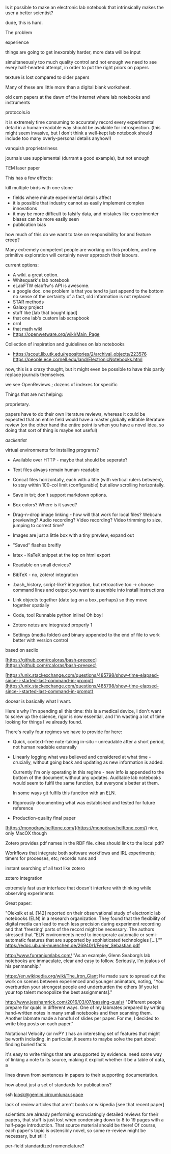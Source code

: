 

Is it possible to make an electronic lab notebook that intrinsically makes the user a better scientist? 

dude, this is hard.


The problem

experience


things are going to get inexorably harder, more data will be input 

simultaneously too much quality control and not  enough 
we need to see every half-hearted attempt, in order to put the right priors on papers


texture is lost compared to older papers


Many of these are little more than a digital blank worksheet. 



old cern papers at the dawn of the internet where lab notebooks and instruments  

protocols.io

it is extremely time consuming to accurately record every experimental detail in 
a human-readable way 
should be available for introspection. 
(this might seem invasive, but I don't think a well-kept lab notebook should include too many overly-personal
details anyhow!)

vanquish proprietariness

journals use supplemental (durrant a good example), but not enough

TEM laser paper

This has a few effects:

kill multiple birds with one stone

- fields where minute experimental details affect 
- it is possible that industry cannot as easily implement complex innovations
- it may be more difficult to falsify data, and mistakes like experimenter biases can be more easily seen
- publication bias 


how much of this do we want to take on responsibility for and feature creep?

Many extremely competent people are working on this problem, and my primitive exploration will certainly never approach their labours.

current options:

- A wiki. a great option.
- Whitequark's lab notebook
- eLabFTW
     elabftw's API is awesome.
- a google doc.
     one problem is that you tend to just append to the bottom 
     no sense of the certainty of a fact,
    old information is not replaced
- STAR methods
- Galaxy project
- stuff like [lab that bought ipad]
- that one lab's custom lab scrapbook
- ornl
- that math wiki
- https://openwetware.org/wiki/Main_Page


Collection of inspiration and guidelines on lab notebooks

- https://scout.lib.utk.edu/repositories/2/archival_objects/223576
https://people.ece.cornell.edu/land/ElectronicNotebooks.html


now, this is a crazy thought, but
it might even be possible to have this partly replace journals themselves. 

we see OpenReviews ; dozens of indexes for specific 



Things that are not helping:

proprietary.

papers have to do their own literature reviews, whereas it could be expected that an entire field
would have a master globally editable literature review 
(on the other hand the entire point is when you have a novel idea, so 
doing that sort of thing is maybe not useful)



*asciientist*

virtual environments for installing programs?


- Available over HTTP - maybe that should be seperate?

- Text files always remain human-readable

- Concat files horizontally, each with a title (with vertical rulers between), to stay within 100-col limit (configurable) but allow scrolling horizontally.

- Save in txt; don't support markdown options.

- Box colors? Where is it saved?

- Drag-n-drop image linking - how will that work for local files? Webcam previewing? Audio recording? Video recording? Video trimming to size, jumping to correct time?

- Images are just a little box with a tiny preview, expand out

- "Saved" flashes breifly

- latex - KaTeX snippet at the top on html export

- Readable on small devices?

- BibTeX - no, zotero! integration

- .bash_history, script-like? integration, but retroactive too -> choose command lines and output you want to assemble into install instructions

- Link objects together (date tag on a box, perhaps) so they move together spatially

- Code, too! Runnable python inline! Oh boy!

- Zotero notes are integrated properly
1
- Settings (media folder) and binary appended to the end of file to work better with version control

based on asciio

[https://github.com/rcaloras/bash-preexec](https://github.com/rcaloras/bash-preexec)

[https://unix.stackexchange.com/questions/485798/show-time-elapsed-since-i-started-last-command-in-prompt](https://unix.stackexchange.com/questions/485798/show-time-elapsed-since-i-started-last-command-in-prompt)

docear is basically what I want.

Here's why I'm spending all this time: this is a medical device, I don't want to screw up the science, rigor is now essential, and I'm wasting a lot of time looking for things I've already found.

There's really four regimes we have to provide for here:

- Quick, context-free note-taking in-situ - unreadable after a short period, not human readable extenrally

- Linearly logging what was believed and considered at what time - crucially, without going back and updating as new information is added.

  Currently I'm only operating in this regime - new info is appended to the bottom of the document without any updates. Auditable lab notebooks would seem to fulfil the same function, but everyone's better at them.

  In some ways git fulfils this function with an ELN.

- Rigorously documenting what was established and tested for future reference

- Production-quality final paper

[https://monodraw.helftone.com/](https://monodraw.helftone.com/) nice, only MacOX though

Zotero provides pdf names in the RDF file. cites should link to the local pdf?




Workflows that integrate both software workflows and IRL experiments; timers for processes, etc; records runs and 


instant searching of all text like zotero

zotero integration

extremely fast user interface that doesn't interfere with thinking while observing experiments


Great paper:

"Oleksik et al. [142] reported on their observational study of electronic lab notebooks (ELN)
in a research organization. They found that the flexibility of digital media can lead to much
less precision during experiment recording and that ‘freezing’ parts of the record might be
necessary. The authors stressed that “ELN environments need to incorporate automatic or
semi- automatic features that are supported by sophisticated technologies [...].”"
https://edoc.ub.uni-muenchen.de/26940/1/Feger_Sebastian.pdf


http://www.funraniumlabs.com/
"As an example, Glenn Seaborg’s lab notebooks are immaculate, clear and easy to follow. Seriously, I’m jealous of his penmanship."


https://en.wikipedia.org/wiki/The_Iron_Giant
He made sure to spread out the work on scenes between experienced and younger animators, noting, "You overburden your strongest people and underburden the others [if you let your top talent monopolize the best assignments]."


http://www.jesshamrick.com/2016/03/07/passing-quals/
"Different people prepare for quals in different ways. One of my labmates prepared by writing hand-written notes in many small notebooks and then scanning them. Another labmate made a handful of slides per paper. For me, I decided to write blog posts on each paper."



Notational Velocity (or nvPY ) has an interesting set of features that might be worth including.
in particular, it seems to maybe solve the part about finding buried facts  

it's easy to write things that are unsupported by evidence. 
need some way of linking a note to its source, making it explicit
whether it be a table of data, a 

lines drawn from sentences in papers to their supporting documentation.

how about just a set of standards for publications?

ssh kiosk@gemini.circumlunar.space

lack of review articles that aren't books or wikipedia [see that recent paper]

scientists are already performing excruciatingly detailed reviews for their papers,
that stuff is just lost when condensing down to 8 to 19 pages with a half-page introduction. That source 
material should be there! Of course, each paper's topic is ostensibly novel, so some re-review might be necessary, 
but still!

per-field standardized nomenclature?





